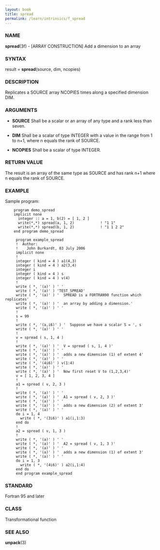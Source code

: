 ```yaml
---
layout: book
title: spread
permalink: /learn/intrinsics/f_spread
---
```

### NAME

**spread**(3f) - \[ARRAY CONSTRUCTION\] Add a
dimension to an array

### SYNTAX

result = **spread**(source, dim, ncopies)

### DESCRIPTION

Replicates a SOURCE array NCOPIES times along a specified dimension DIM.

### ARGUMENTS

  - **SOURCE**
    Shall be a scalar or an array of any type and a rank less than
    seven.

  - **DIM**
    Shall be a scalar of type INTEGER with a value in the range from 1
    to n+1, where n equals the rank of SOURCE.

  - **NCOPIES**
    Shall be a scalar of type INTEGER.

### RETURN VALUE

The result is an array of the same type as SOURCE and has rank n+1 where
n equals the rank of SOURCE.

### EXAMPLE

Sample program:

```
    program demo_spread
    implicit none
      integer :: a = 1, b(2) = [ 1, 2 ]
      write(*,*) spread(a, 1, 2)            ! "1 1"
      write(*,*) spread(b, 1, 2)            ! "1 1 2 2"
    end program demo_spread

     program example_spread
     !  Author:
     !    John Burkardt, 03 July 2006
     implicit none
     !
     integer ( kind = 4 ) a1(4,3)
     integer ( kind = 4 ) a2(3,4)
     integer i
     integer ( kind = 4 ) s
     integer ( kind = 4 ) v(4)
     !
     write ( *, '(a)' ) ' '
     write ( *, '(a)' ) 'TEST_SPREAD'
     write ( *, '(a)' ) '  SPREAD is a FORTRAN90 function which replicates'
     write ( *, '(a)' ) '  an array by adding a dimension.'
     write ( *, '(a)' ) ' '
     !
     s = 99
     !
     write ( *, '(a,i6)' ) '  Suppose we have a scalar S = ', s
     write ( *, '(a)' ) ' '
     !
     v = spread ( s, 1, 4 )
     !
     write ( *, '(a)' ) '  V = spread ( s, 1, 4 )'
     write ( *, '(a)' ) ' '
     write ( *, '(a)' ) '  adds a new dimension (1) of extent 4'
     write ( *, '(a)' ) ' '
     write ( *, '(4i6)' ) v(1:4)
     write ( *, '(a)' ) ' '
     write ( *, '(a)' ) '  Now first reset V to (1,2,3,4)'
     v = [ 1, 2, 3, 4 ]
     !
     a1 = spread ( v, 2, 3 )
     !
     write ( *, '(a)' ) ' '
     write ( *, '(a)' ) '  A1 = spread ( v, 2, 3 )'
     write ( *, '(a)' ) ' '
     write ( *, '(a)' ) '  adds a new dimension (2) of extent 3'
     write ( *, '(a)' ) ' '
     do i = 1, 4
       write ( *, '(3i6)' ) a1(i,1:3)
     end do
     !
     a2 = spread ( v, 1, 3 )
     !
     write ( *, '(a)' ) ' '
     write ( *, '(a)' ) '  A2 = spread ( v, 1, 3 )'
     write ( *, '(a)' ) ' '
     write ( *, '(a)' ) '  adds a new dimension (1) of extent 3'
     write ( *, '(a)' ) ' '
     do i = 1, 3
       write ( *, '(4i6)' ) a2(i,1:4)
     end do
     end program example_spread
```

### STANDARD

Fortran 95 and later

### CLASS

Transformational function

### SEE ALSO

**unpack**(3)
